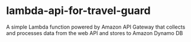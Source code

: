 # lambda-api-for-travel-guard

A simple Lambda function powered by Amazon API Gateway that collects and processes data from the web API and stores to Amazon Dynamo DB
